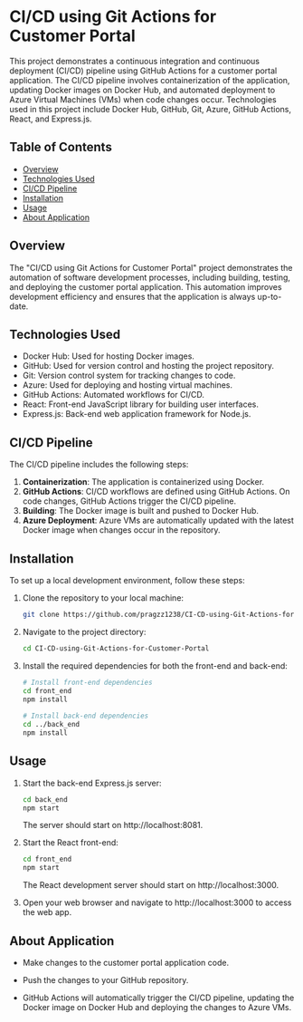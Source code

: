 # CI/CD using Git Actions for Customer Portal

This project demonstrates a continuous integration and continuous deployment (CI/CD) pipeline using GitHub Actions for a customer portal application. The CI/CD pipeline involves containerization of the application, updating Docker images on Docker Hub, and automated deployment to Azure Virtual Machines (VMs) when code changes occur. Technologies used in this project include Docker Hub, GitHub, Git, Azure, GitHub Actions, React, and Express.js.

## Table of Contents

- [Overview](#overview)
- [Technologies Used](#technologies-used)
- [CI/CD Pipeline](#ci/cd-pipeline)
- [Installation](#installation)
- [Usage](#usage)
- [About Application](#about-application)


## Overview

The "CI/CD using Git Actions for Customer Portal" project demonstrates the automation of software development processes, including building, testing, and deploying the customer portal application. This automation improves development efficiency and ensures that the application is always up-to-date.

## Technologies Used

- Docker Hub: Used for hosting Docker images.
- GitHub: Used for version control and hosting the project repository.
- Git: Version control system for tracking changes to code.
- Azure: Used for deploying and hosting virtual machines.
- GitHub Actions: Automated workflows for CI/CD.
- React: Front-end JavaScript library for building user interfaces.
- Express.js: Back-end web application framework for Node.js.

## CI/CD Pipeline

The CI/CD pipeline includes the following steps:

1. **Containerization**: The application is containerized using Docker.
2. **GitHub Actions**: CI/CD workflows are defined using GitHub Actions. On code changes, GitHub Actions trigger the CI/CD pipeline.
3. **Building**: The Docker image is built and pushed to Docker Hub.
4. **Azure Deployment**: Azure VMs are automatically updated with the latest Docker image when changes occur in the repository.

## Installation

To set up a local development environment, follow these steps:

1. Clone the repository to your local machine:

   ```bash
   git clone https://github.com/pragzz1238/CI-CD-using-Git-Actions-for-Customer-Portal.git
   ```
   
2. Navigate to the project directory:

   ```bash
   cd CI-CD-using-Git-Actions-for-Customer-Portal

3. Install the required dependencies for both the front-end and back-end:

   ```bash
   # Install front-end dependencies
   cd front_end
   npm install
    
   # Install back-end dependencies
   cd ../back_end
   npm install
   ```
   
## Usage

1. Start the back-end Express.js server:

   ```bash
   cd back_end
   npm start
   ```
   The server should start on http://localhost:8081.

2. Start the React front-end:
   
   ```bash
   cd front_end
   npm start
   ```
   The React development server should start on http://localhost:3000.

3. Open your web browser and navigate to http://localhost:3000 to access the web app.

## About Application

- Make changes to the customer portal application code.

- Push the changes to your GitHub repository.

- GitHub Actions will automatically trigger the CI/CD pipeline, updating the Docker image on Docker Hub and deploying the changes to Azure VMs.
